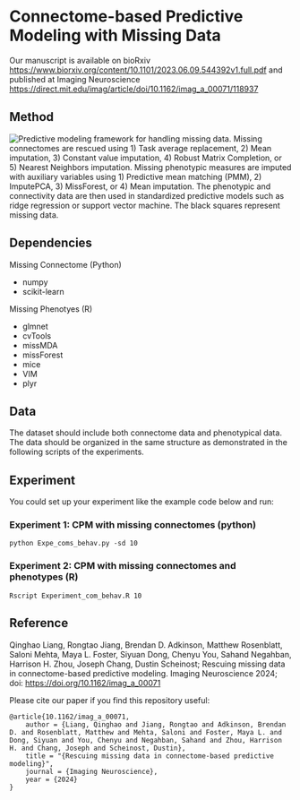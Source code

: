 # Connectome-based Predictive Modeling with Missing Data 
Our manuscript is available on bioRxiv https://www.biorxiv.org/content/10.1101/2023.06.09.544392v1.full.pdf and published at Imaging Neuroscience https://direct.mit.edu/imag/article/doi/10.1162/imag_a_00071/118937

## Method
![Predictive modeling framework for handling missing data. Missing connectomes are rescued using 1) Task average replacement, 2) Mean imputation, 3) Constant value imputation, 4) Robust Matrix Completion, or 5) Nearest Neighbors imputation. Missing phenotypic measures are imputed with auxiliary variables using 1) Predictive mean matching (PMM), 2) ImputePCA, 3) MissForest, or 4) Mean imputation. The phenotypic and connectivity data are then used in standardized predictive models such as ridge regression or support vector machine. The black squares represent missing data.](./imp_flow.png)

## Dependencies
Missing Connectome (Python)
- numpy
- scikit-learn

Missing Phenotyes (R)
- glmnet
- cvTools
- missMDA
- missForest
- mice
- VIM
- plyr

## Data
The dataset should include both connectome data and phenotypical data. The data should be organized in the same structure as demonstrated in the following scripts of the experiments.

## Experiment 
You could set up your experiment like the example code below and run:
### Experiment 1: CPM with missing connectomes (python)
```
python Expe_coms_behav.py -sd 10
```

### Experiment 2: CPM with missing connectomes and phenotypes (R)
```
Rscript Experiment_com_behav.R 10
```

## Reference
Qinghao Liang, Rongtao Jiang, Brendan D. Adkinson, Matthew Rosenblatt, Saloni Mehta, Maya L. Foster, Siyuan Dong, Chenyu You, Sahand Negahban, Harrison H. Zhou, Joseph Chang, Dustin Scheinost; Rescuing missing data in connectome-based predictive modeling. Imaging Neuroscience 2024; doi: https://doi.org/10.1162/imag_a_00071


Please cite our paper if you find this repository useful:
```
@article{10.1162/imag_a_00071,
    author = {Liang, Qinghao and Jiang, Rongtao and Adkinson, Brendan D. and Rosenblatt, Matthew and Mehta, Saloni and Foster, Maya L. and Dong, Siyuan and You, Chenyu and Negahban, Sahand and Zhou, Harrison H. and Chang, Joseph and Scheinost, Dustin},
    title = "{Rescuing missing data in connectome-based predictive modeling}",
    journal = {Imaging Neuroscience},
    year = {2024}
}
```